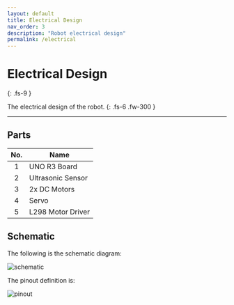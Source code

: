 ```yaml
---
layout: default
title: Electrical Design
nav_order: 3
description: "Robot electrical design"
permalink: /electrical
---
```


# Electrical Design
{: .fs-9 }

The electrical design of the robot.
{: .fs-6 .fw-300 }

---

## Parts
| No. | Name            |
|:---:|---              |
|1|UNO R3 Board|
|2|Ultrasonic Sensor|
|3|2x DC Motors|
|4|Servo|
|5|L298 Motor Driver|

## Schematic
The following is the schematic diagram:

![schematic](/design/schematic.png)

The pinout definition is:

![pinout](/design/pinout.png)


